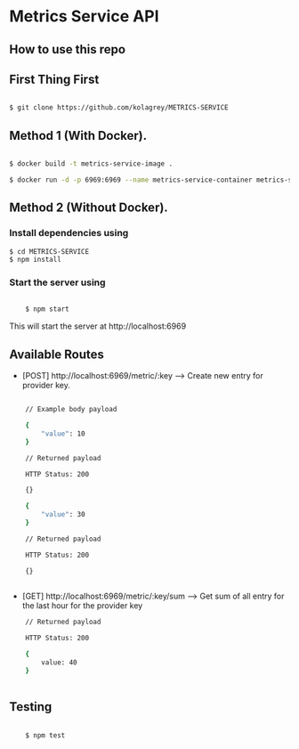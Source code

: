 # Metrics Service API

## How to use this repo

## First Thing First
```sh

$ git clone https://github.com/kolagrey/METRICS-SERVICE

```


## Method 1 (With Docker).

```sh

$ docker build -t metrics-service-image .

$ docker run -d -p 6969:6969 --name metrics-service-container metrics-service-image

```


## Method 2 (Without Docker).

### Install dependencies using

```sh
$ cd METRICS-SERVICE
$ npm install 

```

### Start the server using 

```sh
    
    $ npm start

```

This will start the server at http://localhost:6969

## Available Routes

- [POST] http://localhost:6969/metric/:key --> Create new entry for provider key.
```sh

    // Example body payload

    { 
        "value": 10
    }

    // Returned payload

    HTTP Status: 200

    {}

    { 
        "value": 30
    }

    // Returned payload

    HTTP Status: 200

    {}
    
```

- [GET] http://localhost:6969/metric/:key/sum --> Get sum of all entry for the last hour for the provider key

```sh
    // Returned payload

    HTTP Status: 200

    {
        value: 40
    }
    
```

## Testing

```sh
    
    $ npm test

```